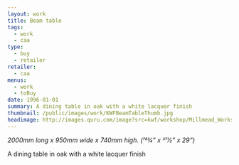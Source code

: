 ```yaml
---
layout: work
title: Beam table
tags:
  - work
  - caa
type: 
  - buy
  - retailer
retailer:
  - caa
menus: 
  - work
  - toBuy
date: 1996-01-01
summary: A dining table in oak with a white lacquer finish
thumbnail: /public/images/work/KWFBeamTableThumb.jpg
headimage: http://images.quru.com/image?src=kwf/workshop/Millmead_Workshop_Katie_Walker_Furniture_S_FL_orig.jpg
---
```

_2000mm long x 950mm wide x 740mm high. (783⁄4” x 371⁄2” x 29”)_

A dining table in oak with a white lacquer finish
